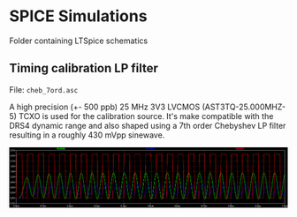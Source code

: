 # SPICE Simulations

Folder containing LTSpice schematics

## Timing calibration LP filter

File: `cheb_7ord.asc`

A high precision (+- 500 ppb) 25 MHz 3V3 LVCMOS (AST3TQ-25.000MHZ-5) TCXO is used for the calibration source. It's make compatible with the DRS4 dynamic range and also shaped using a 7th order Chebyshev LP filter resulting in a roughly 430 mVpp sinewave.

![Example waveform](cheb_7ord_waveforms.png)